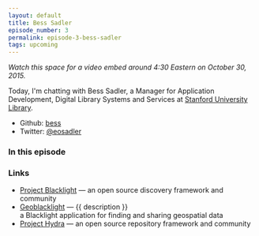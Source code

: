 ```yaml
---
layout: default
title: Bess Sadler
episode_number: 3
permalink: episode-3-bess-sadler
tags: upcoming
---
```


_Watch this space for a video embed around 4:30 Eastern on October 30, 2015._

<p>
  Today, I'm chatting with Bess Sadler, a Manager for Application Development, Digital Library Systems and Services at <a href="http://library.stanford.edu/department/digital-library-systems-and-services-dlss">Stanford University Library</a>.  
</p>

<ul>
  <li>Github: <a href="https://github.com/{{ page.github_username }}">bess</a></li>
  <li>Twitter: <a href="https://twitter.com/eosadler">@eosadler</a></li>
</ul>

<h3>In this episode</h3>

<h3>Links</h3>

<ul>
  <li><a href="http://projectblacklight.org">Project Blacklight</a> &mdash; an open source discovery framework and community</li>
  <li><a href="http://geoblacklight.org">Geoblacklight</a> &mdash; {{ description }}</li> a Blacklight application for finding and sharing geospatial data
  <li><a href="http://projecthydra.org">Project Hydra</a> &mdash; an open source repository framework and community</li>
</ul>
